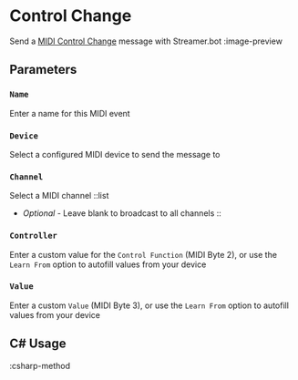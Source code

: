 # Control Change
Send a [MIDI Control Change](https://www.midi.org/specifications-old/item/table-3-control-change-messages-data-bytes-2) message with Streamer.bot
:image-preview

## Parameters
### `Name`
Enter a name for this MIDI event

### `Device`
Select a configured MIDI device to send the message to

### `Channel`
Select a MIDI channel
::list
- *Optional* - Leave blank to broadcast to all channels
::

### `Controller`
Enter a custom value for the `Control Function` (MIDI Byte 2), or use the `Learn From` option to autofill values from your device

### `Value`
Enter a custom `Value` (MIDI Byte 3), or use the `Learn From` option to autofill values from your device

## C# Usage
:csharp-method